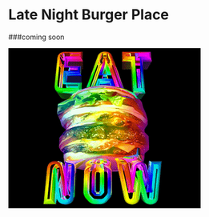 # Late Night Burger Place 

###coming soon

![](https://github.com/marinemekhakyan/eat-da-burger/blob/master/public/assets/img/giphy.gif?raw=true) 